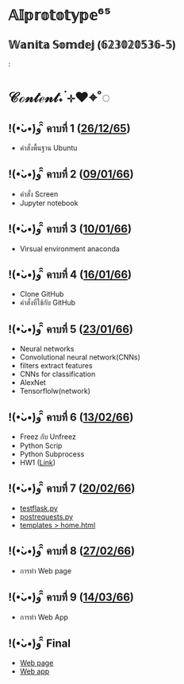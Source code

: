# 𝔸𝕀𝕡𝕣𝕠𝕥𝕠𝕥𝕪𝕡𝕖⁶⁵
 ## 𝕎𝕒𝕟𝕚𝕥𝕒 𝕊𝕠𝕞𝕕𝕖𝕛 (𝟞𝟚𝟛𝟘𝟚𝟘𝟝𝟛𝟞-𝟝)
: 
# 𝒞ℴ𝓃𝓉ℯ𝓃𝓉˖ ࣪⊹❤︎⌖˚◌

## !(•̀ᴗ•́)و ̑̑ คาบที่ 1 ([26/12/65](https://github.com/Wanita-8943/AIprototype65/blob/main/%E0%B8%84%E0%B8%B2%E0%B8%9A%E0%B8%97%E0%B8%B5%E0%B9%88%201.pdf))
- คำสั่งพื้นฐาน Ubuntu

## !(•̀ᴗ•́)و ̑̑ คาบที่ 2 ([09/01/66](https://github.com/Wanita-8943/AIprototype65/blob/main/%E0%B8%84%E0%B8%B2%E0%B8%9A%E0%B8%97%E0%B8%B5%E0%B9%88%202.pdf))
- คำสั่ง Screen
- Jupyter notebook

## !(•̀ᴗ•́)و ̑̑ คาบที่ 3 ([10/01/66](https://github.com/Wanita-8943/AIprototype65/blob/main/%E0%B8%84%E0%B8%B2%E0%B8%9A%E0%B8%97%E0%B8%B5%E0%B9%88%203.pdf))
- Virsual environment anaconda

## !(•̀ᴗ•́)و ̑̑ คาบที่ 4 ([16/01/66](https://github.com/Wanita-8943/AIprototype65/blob/main/%E0%B8%84%E0%B8%B2%E0%B8%9A%E0%B8%97%E0%B8%B5%E0%B9%88%204.pdf))
- Clone GitHub
- คำสั่งที่ใช้กับ GitHub 

## !(•̀ᴗ•́)و ̑̑ คาบที่ 5 ([23/01/66](https://github.com/Wanita-8943/AIprototype65/blob/main/%E0%B8%84%E0%B8%B2%E0%B8%9A%E0%B8%97%E0%B8%B5%E0%B9%88%205.pdf))
- Neural networks
- Convolutional neural network(CNNs)
- filters extract features
- CNNs for classification
- AlexNet
- Tensorflolw(network)

## !(•̀ᴗ•́)و ̑̑ คาบที่ 6 ([13/02/66](https://github.com/Wanita-8943/AIprototype65/blob/main/%E0%B8%84%E0%B8%B2%E0%B8%9A%E0%B8%97%E0%B8%B5%E0%B9%88%206.pdf))
- Freez กับ Unfreez
- Python Scrip
- Python Subprocess
- HW1 ([Link](https://github.com/Wanita-8943/AIprototype65/blob/main/python_subprocess.py))

## !(•̀ᴗ•́)و ̑̑ คาบที่ 7 ([20/02/66](https://github.com/Wanita-8943/AIprototype65/blob/main/%E0%B8%84%E0%B8%B2%E0%B8%9A%E0%B8%97%E0%B8%B5%E0%B9%88%207.pdf))
- [testflask.py](https://github.com/Wanita-8943/AIprototype65/blob/main/testflask.py)
- [postrequests.py](https://github.com/Wanita-8943/AIprototype65/blob/main/postrequest.py)
- [templates > home.html](https://github.com/Wanita-8943/AIprototype65/tree/main/templates)

## !(•̀ᴗ•́)و ̑̑ คาบที่ 8 ([27/02/66](https://github.com/Wanita-8943/Human_Age_Estimation_Through_Panoramic_Radiographs_Images_With_Deep_Neural_Network))
- การทำ Web page

## !(•̀ᴗ•́)و ̑̑ คาบที่ 9 ([14/03/66](https://github.com/tohnperfect/guts_video_visualization))
- การทำ Web App


## !(•̀ᴗ•́)و ̑̑  Final
- [Web page](https://wanita-8943.github.io/Human_Age_Estimation_Through_Panoramic_Radiographs_Images_With_Deep_Neural_Network/)
- [Web app](https://github.com/Wanita-8943/Web_app)
